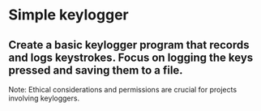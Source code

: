# Simple keylogger

## Create a basic keylogger program that records and logs keystrokes. Focus on logging the keys pressed and saving them to a file.

Note:
Ethical considerations and permissions are crucial for projects involving keyloggers.